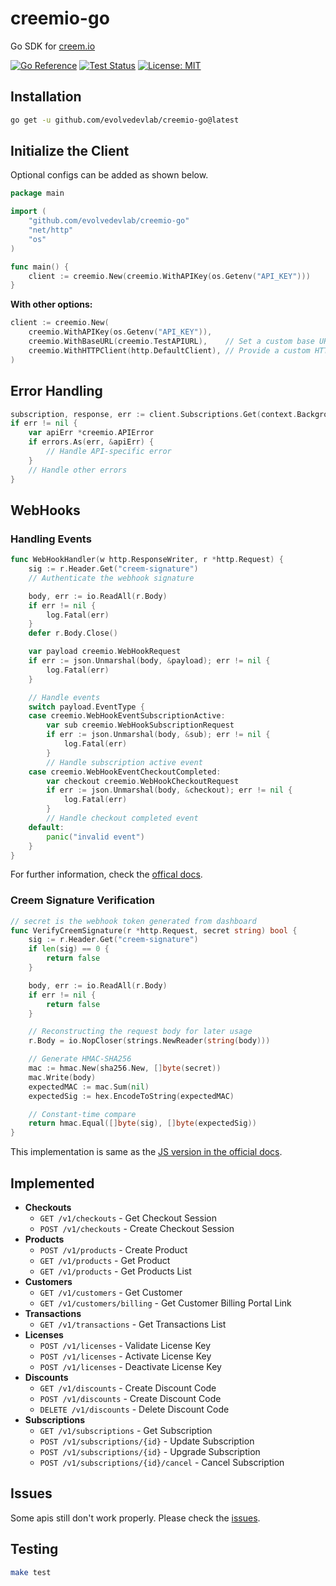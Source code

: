 # creemio-go

Go SDK for [creem.io](https://creem.io)

[![Go Reference](https://pkg.go.dev/badge/github.com/evolvedevlab/creemio-go.svg)](https://pkg.go.dev/github.com/evolvedevlab/creemio-go)
[![Test Status](https://github.com/evolvedevlab/creemio-go/actions/workflows/test.yml/badge.svg)](https://github.com/evolvedevlab/creemio-go/actions/workflows/test.yml)
[![License: MIT](https://img.shields.io/badge/License-MIT-blue.svg)](LICENSE)

## Installation

```sh
go get -u github.com/evolvedevlab/creemio-go@latest
```

## Initialize the Client

Optional configs can be added as shown below.

```go
package main

import (
    "github.com/evolvedevlab/creemio-go"
    "net/http"
    "os"
)

func main() {
    client := creemio.New(creemio.WithAPIKey(os.Getenv("API_KEY")))
}
```

**With other options:**

```go
client := creemio.New(
    creemio.WithAPIKey(os.Getenv("API_KEY")),
    creemio.WithBaseURL(creemio.TestAPIURL),    // Set a custom base URL
    creemio.WithHTTPClient(http.DefaultClient), // Provide a custom HTTP client
)
```

## Error Handling

```go
subscription, response, err := client.Subscriptions.Get(context.Background(), "sub_xxxxx")
if err != nil {
    var apiErr *creemio.APIError
    if errors.As(err, &apiErr) {
        // Handle API-specific error
    }
    // Handle other errors
}
```

## WebHooks

### Handling Events

```go
func WebHookHandler(w http.ResponseWriter, r *http.Request) {
    sig := r.Header.Get("creem-signature")
    // Authenticate the webhook signature

    body, err := io.ReadAll(r.Body)
    if err != nil {
        log.Fatal(err)
    }
    defer r.Body.Close()

    var payload creemio.WebHookRequest
    if err := json.Unmarshal(body, &payload); err != nil {
        log.Fatal(err)
    }

    // Handle events
    switch payload.EventType {
    case creemio.WebHookEventSubscriptionActive:
        var sub creemio.WebHookSubscriptionRequest
        if err := json.Unmarshal(body, &sub); err != nil {
            log.Fatal(err)
        }
        // Handle subscription active event
    case creemio.WebHookEventCheckoutCompleted:
        var checkout creemio.WebHookCheckoutRequest
        if err := json.Unmarshal(body, &checkout); err != nil {
            log.Fatal(err)
        }
        // Handle checkout completed event
    default:
        panic("invalid event")
    }
}
```

For further information, check the [offical docs](https://docs.creem.io/learn/webhooks).

### Creem Signature Verification

```go
// secret is the webhook token generated from dashboard
func VerifyCreemSignature(r *http.Request, secret string) bool {
	sig := r.Header.Get("creem-signature")
	if len(sig) == 0 {
		return false
	}

	body, err := io.ReadAll(r.Body)
	if err != nil {
		return false
	}

	// Reconstructing the request body for later usage
	r.Body = io.NopCloser(strings.NewReader(string(body)))

	// Generate HMAC-SHA256
	mac := hmac.New(sha256.New, []byte(secret))
	mac.Write(body)
	expectedMAC := mac.Sum(nil)
	expectedSig := hex.EncodeToString(expectedMAC)

	// Constant-time compare
	return hmac.Equal([]byte(sig), []byte(expectedSig))
}
```

This implementation is same as the [JS version in the official docs](https://docs.creem.io/learn/webhooks/verify-webhook-requests#how-to-verify-creem-signature).

## Implemented

- **Checkouts**
  - `GET /v1/checkouts` - Get Checkout Session
  - `POST /v1/checkouts` - Create Checkout Session
- **Products**
  - `POST /v1/products` - Create Product
  - `GET /v1/products` - Get Product
  - `GET /v1/products` - Get Products List
- **Customers**
  - `GET /v1/customers` - Get Customer
  - `GET /v1/customers/billing` - Get Customer Billing Portal Link
- **Transactions**
  - `GET /v1/transactions` - Get Transactions List
- **Licenses**
  - `POST /v1/licenses` - Validate License Key
  - `POST /v1/licenses` - Activate License Key
  - `POST /v1/licenses` - Deactivate License Key
- **Discounts**
  - `GET /v1/discounts` - Create Discount Code
  - `POST /v1/discounts` - Create Discount Code
  - `DELETE /v1/discounts` - Delete Discount Code
- **Subscriptions**
  - `GET /v1/subscriptions` - Get Subscription
  - `POST /v1/subscriptions/{id}` - Update Subscription
  - `POST /v1/subscriptions/{id}` - Upgrade Subscription
  - `POST /v1/subscriptions/{id}/cancel` - Cancel Subscription

## Issues

Some apis still don't work properly. Please check the [issues](https://github.com/evolvedevlab/creemio-go/issues).

## Testing

```sh
make test
```
